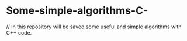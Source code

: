 # Some-simple-algorithms-C-

// In this repository will be saved some useful and simple algorithms with C++ code.
